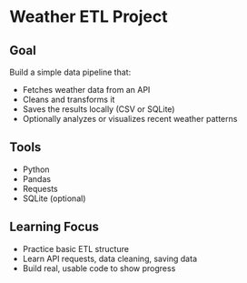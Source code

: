 # Weather ETL Project

## Goal
Build a simple data pipeline that:
- Fetches weather data from an API
- Cleans and transforms it
- Saves the results locally (CSV or SQLite)
- Optionally analyzes or visualizes recent weather patterns

## Tools
- Python
- Pandas
- Requests
- SQLite (optional)

## Learning Focus
- Practice basic ETL structure
- Learn API requests, data cleaning, saving data
- Build real, usable code to show progress
